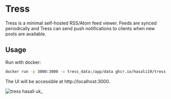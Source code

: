 # Tress

Tress is a minimal self-hosted RSS/Atom feed viewer. Feeds are synced periodically and Tress can send push notifications to clients when new posts are available.

## Usage

Run with docker:

```bash
docker run -p 3000:3000 -v tress_data:/app/data ghcr.io/hasali19/tress
```

The UI will be accessible at http://localhost:3000.

![tress hasali uk_](https://github.com/user-attachments/assets/6215bcf4-a334-4b14-980d-fdd84b001d01)
